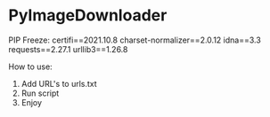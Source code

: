 # PyImageDownloader

PIP Freeze:
certifi==2021.10.8
charset-normalizer==2.0.12
idna==3.3
requests==2.27.1
urllib3==1.26.8

How to use:
1. Add URL's to urls.txt
2. Run script
3. Enjoy
